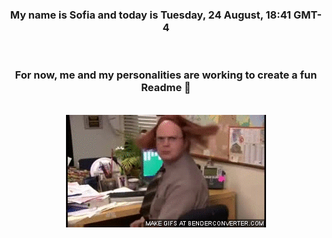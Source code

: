 


<div align="center">
<h3 >My name is Sofia and today is Tuesday, 24 August, 18:41 GMT-4</h3><br>
<h3 >For now, me and my personalities are working to create a fun Readme 👋
</h3><br>
<img src='img/dwight.gif' alt='working...'/>
</div>
